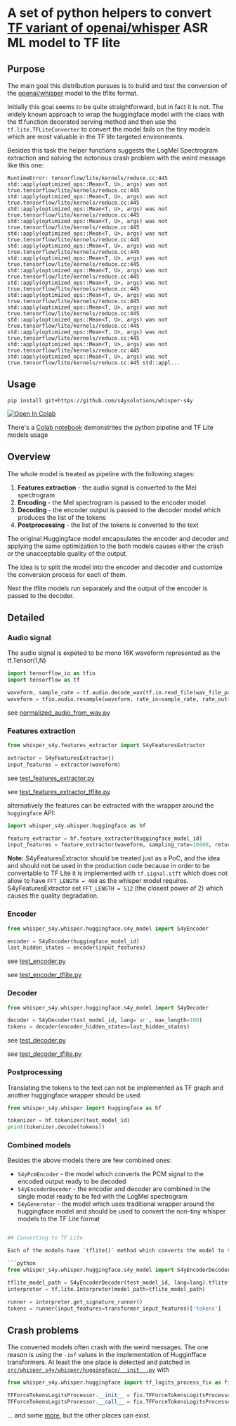 # A set of python helpers to convert [TF variant of openai/whisper](https://huggingface.co/openai/whisper-base) ASR ML model to TF lite

## Purpose

The main goal this distribution pursues is to build and test the conversion of the
[openai/whisper](https://huggingface.co/openai/whisper-base) model to the tflite format.

Initially this goal seems to be quite straightforward, but in fact it is not. The widely known
approach to wrap the huggingface model with the class with the tf.function decorated serving method
and then use the `tf.lite.TFLiteConverter` to convert the model fails on the tiny models which are
most valuable in the TF lite targeted environments.

Besides this task the helper functions suggests the LogMel Spectrogram extraction and solving the notorious
crash problem with the weird message like this one:

```
RuntimeError: tensorflow/lite/kernels/reduce.cc:445 std::apply(optimized_ops::Mean<T, U>, args) was not true.tensorflow/lite/kernels/reduce.cc:445 std::apply(optimized_ops::Mean<T, U>, args) was not true.tensorflow/lite/kernels/reduce.cc:445 std::apply(optimized_ops::Mean<T, U>, args) was not true.tensorflow/lite/kernels/reduce.cc:445 std::apply(optimized_ops::Mean<T, U>, args) was not true.tensorflow/lite/kernels/reduce.cc:445 std::apply(optimized_ops::Mean<T, U>, args) was not true.tensorflow/lite/kernels/reduce.cc:445 std::apply(optimized_ops::Mean<T, U>, args) was not true.tensorflow/lite/kernels/reduce.cc:445 std::apply(optimized_ops::Mean<T, U>, args) was not true.tensorflow/lite/kernels/reduce.cc:445 std::apply(optimized_ops::Mean<T, U>, args) was not true.tensorflow/lite/kernels/reduce.cc:445 std::apply(optimized_ops::Mean<T, U>, args) was not true.tensorflow/lite/kernels/reduce.cc:445 std::apply(optimized_ops::Mean<T, U>, args) was not true.tensorflow/lite/kernels/reduce.cc:445 std::apply(optimized_ops::Mean<T, U>, args) was not true.tensorflow/lite/kernels/reduce.cc:445 std::apply(optimized_ops::Mean<T, U>, args) was not true.tensorflow/lite/kernels/reduce.cc:445 std::apply(optimized_ops::Mean<T, U>, args) was not true.tensorflow/lite/kernels/reduce.cc:445 std::apply(optimized_ops::Mean<T, U>, args) was not true.tensorflow/lite/kernels/reduce.cc:445 std::apply(optimized_ops::Mean<T, U>, args) was not true.tensorflow/lite/kernels/reduce.cc:445 std::appl...
```
## Usage

```shell
pip install git+https://github.com/s4ysolutions/whisper-s4y
```

<a target="_blank" href="https://colab.research.google.com/github/s4ysolutions/whisper-s4y/blob/main/colab/whisper_s4y_usage.ipynb">
  <img src="https://colab.research.google.com/assets/colab-badge.svg" alt="Open In Colab"/>
</a>

There's a [Colab notebook](https://colab.research.google.com/drive/1x9EXLqb4R_QvZRrFgZQ43KIH3tkiMD-V#scrollTo=j2QwuNeVUdxv) demonstrites the python pipeline and TF Lite models usage


## Overview

The whole model is treated as pipeline with the following stages:

1. **Features extraction** - the audio signal is converted to the Mel spectrogram
2. **Encoding** - the Mel spectrogram is passed to the encoder model
3. **Decoding** - the encoder output is passed to the decoder model which produces the list of the tokens
4. **Postprocessing** - the list of the tokens is converted to the text

The original Huggingface model encapsulates the encoder and decoder and applying the same optimization to the both
models causes either the crash or the unacceptable quality of the output.

The idea is to split the model into the encoder and decoder and customize the conversion process for each of them.

Next the tflite models run separately and the output of the encoder is passed to the decoder.

## Detailed

### Audio signal

The audio signal is expeted to be mono 16K waveform represented as the tf.Tensor(1,N)

```python
import tensorflow_io as tfio
import tensorflow as tf

waveform, sample_rate = tf.audio.decode_wav(tf.io.read_file(wav_file_path))
waveform = tfio.audio.resample(waveform, rate_in=sample_rate, rate_out=16000)
```

see [normalized_audio_from_wav.py](https://github.com/s4ysolutions/whisper-s4y/blob/e4bef88943c00e7c2b111738c1c79caa809d16b7/tests/__init__.py#L86)

### Features extraction

```python
from whisper_s4y.features_extractor import S4yFeaturesExtractor

extractor = S4yFeaturesExtractor()
input_features = extractor(waveform)
```

see [test_features_extractor.py](./tests/units/test_features_extractor.py)

see [test_features_extractor_tflite.py](tests/units/test_features_extractor_tflite.py)

alternatively the features can be extracted with the wrapper around the `huggingface` API:

```python
import whisper_s4y.whisper.huggingface as hf

feature_extractor = hf.feature_extractor(huggingface_model_id)
input_features = feature_extractor(waveform, sampling_rate=16000, return_tensors="tf")["input_features"]
```

**Note:** S4yFeaturesExtractor should be treated just as a PoC, and the idea and should not be used in the
production code because in order to be convertable to TF Lite it is implemented with `tf.signal.stft` which does not
allow to have `FFT_LENGTH = 400` as the whisper model requires. S4yFeaturesExtractor set `FFT_LENGTH = 512`
(the closest power of 2) which causes the quality degradation.

### Encoder

```python
from whisper_s4y.whisper.huggingface.s4y_model import S4yEncoder

encoder = S4yEncoder(huggingface_model_id)
last_hidden_states = encoder(input_features)
```

see [test_encoder.py](./tests/units/test_encoder.py)

see [test_encoder_tflite.py](tests/units/test_encoder_tflite.py)

### Decoder

```python
from whisper_s4y.whisper.huggingface.s4y_model import S4yDecoder

decoder = S4yDecoder(test_model_id, lang='ar', max_length=100)
tokens = decoder(encoder_hidden_states=last_hidden_states)
```

see [test_decoder.py](./tests/units/test_decoder.py)

see [test_decoder_tflite.py](tests/units/test_decoder_tflite.py)

### Postprocessing

Translating the tokens to the text can not be implemented as TF graph and another huggingface wrapper should be used.

```python
from whisper_s4y.whisper import huggingface as hf

tokenizer = hf.tokenizer(test_model_id)
print(tokenizer.decode(tokens))
```

### Combined models

Besides the above models there are few combined ones:

- `S4yPcmEncoder` - the model which converts the PCM signal to the encoded output ready to be decoded
- `S4yEncoderDecoder` - the encoder and decoder are combined in the single model ready to be fed with the LogMel
  spectrogram
- `S4yGenerator` - the model which uses traditional wrapper around the huggingface model and should be used to convert
  the non-tiny whisper models to the TF Lite format 

```python

## Converting to TF Lite

Each of the models have `tflite()` method which converts the model to the TF Lite format and saves it to the file.

```python
from whisper_s4y.whisper.huggingface.s4y_model import S4yEncoderDecoder

tflite_model_path = S4yEncoderDecoder(test_model_id, lang=lang).tflite(log=test_log, optimize=optimize)
interpreter = tf.lite.Interpreter(model_path=tflite_model_path)

runner = interpreter.get_signature_runner()
tokens = runner(input_features=transformer_input_features)['tokens']
```

## Crash problems

The converted models often crash with the weird messages. The one reason is using the `-inf` values in the
implementation of Hugginfface transformers. At least the one place is detected and patched in [`src/whisper_s4y/whisper/huggingface/__init__.py`](https://github.com/s4ysolutions/whisper-s4y/blob/d7b6952c80ac91664bf2ddc211ae3edeb2bd84a6/src/whisper_s4y/whisper/huggingface/__init__.py#L8)
with 

```python
from whisper_s4y.whisper.huggingface import tf_logits_process_fix as fix

TFForceTokensLogitsProcessor.__init__ = fix.TFForceTokensLogitsProcessor_patched__init__
TFForceTokensLogitsProcessor.__call__ = fix.TFForceTokensLogitsProcessor_patched__call__
```

... and some [more](https://github.com/s4ysolutions/whisper-s4y/commit/3894a5f406e0d6fd4616847708896122b1d1f08b), but the other places can exist.
